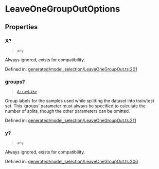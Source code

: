 # LeaveOneGroupOutOptions

## Properties

### X?

> `any`

Always ignored, exists for compatibility.

Defined in:  [generated/model\_selection/LeaveOneGroupOut.ts:201](https://github.com/transitive-bullshit/scikit-learn-ts/blob/122b3c0/packages/sklearn/src/generated/model_selection/LeaveOneGroupOut.ts#L201)

### groups?

> [`ArrayLike`](../types/ArrayLike.md)

Group labels for the samples used while splitting the dataset into train/test set. This ‘groups’ parameter must always be specified to calculate the number of splits, though the other parameters can be omitted.

Defined in:  [generated/model\_selection/LeaveOneGroupOut.ts:211](https://github.com/transitive-bullshit/scikit-learn-ts/blob/122b3c0/packages/sklearn/src/generated/model_selection/LeaveOneGroupOut.ts#L211)

### y?

> `any`

Always ignored, exists for compatibility.

Defined in:  [generated/model\_selection/LeaveOneGroupOut.ts:206](https://github.com/transitive-bullshit/scikit-learn-ts/blob/122b3c0/packages/sklearn/src/generated/model_selection/LeaveOneGroupOut.ts#L206)
